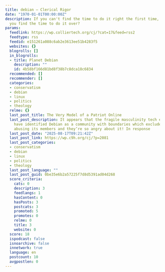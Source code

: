 ```yaml
---
title: debian – Clerical Rigor
date: "1970-01-01T00:00:00Z"
description: If you can't find the time to do it right the first time, where will
  you find the time to do it over?
params:
  feedlink: https://wp.colliertech.org/cj/?cat=17&feed=rss2
  feedtype: rss
  feedid: e151261a088c6ab2e3613ee51b4283f5
  websites: {}
  blogrolls: []
  in_blogrolls:
  - title: Planet Debian
    description: ""
    id: 4b58bf166d81bd8f38b7c8dca18c6834
  recommended: []
  recommender: []
  categories:
  - conservatism
  - debian
  - linux
  - politics
  - theology
  relme: {}
  last_post_title: The Very Model of a Patriot Online
  last_post_description: It appears that the fragile masculinity tech evangelists
    have identified Debian as a community with boundaries which exclude them from
    abusing its members and they’re so angry about it! In response
  last_post_date: "2025-08-17T09:21:42Z"
  last_post_link: https://wp.c9h.org/cj/?p=2081
  last_post_categories:
  - conservatism
  - debian
  - linux
  - politics
  - theology
  last_post_language: ""
  last_post_guid: 0be35e6b2a57225f7d8d5391ad04d268
  score_criteria:
    cats: 0
    description: 3
    feedlangs: 1
    hasContent: 0
    hasPosts: 3
    postcats: 3
    promoted: 5
    promotes: 0
    relme: 0
    title: 3
    website: 0
  score: 18
  ispodcast: false
  isnoarchive: false
  innetwork: true
  language: en
  postcount: 10
  avgpostlen: 0
---
```

